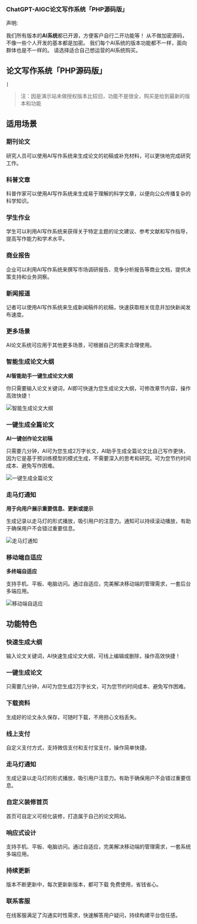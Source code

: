 ### ChatGPT-AIGC论文写作系统「PHP源码版」

声明:

我们所有版本的**AI系统**都已开源，方便客户自行二开功能等！
从不做加密源码，不像一些个人开发的基本都是加密。
我们每个AI系统的版本功能都不一样，面向群体也是不一样的。
请选择适合自己想运营的AI系统购买。

## 论文写作系统「PHP源码版」

    |

> 注：因是演示站未做授权版本比较旧，功能不是很全，购买是给到最新的版本和功能

## 适用场景

### 期刊论文

研究人员可以使用AI写作系统来生成论文的初稿或补充材料，可以更快地完成研究工作。

### 科普文章

科普作家可以使用AI写作系统来生成易于理解的科学文章，以便向公众传播复杂的科学知识。

### 学生作业

学生可以利用AI写作系统来获得关于特定主题的论文建议、参考文献和写作指导，提高写作能力和学术水平。

### 商业报告

企业可以利用AI写作系统来撰写市场调研报告、竞争分析报告等商业文档，提供决策支持和业务洞察。

### 新闻报道

记者可以使用AI写作系统来生成新闻稿件的初稿，快速获取相关信息并加快新闻发布速度。

### 更多场景

AI论文系统可应用于其他更多场景，可根据自己的需求合理使用。

### 智能生成论文大纲

**AI智能助手一键生成论文大纲**

你只需要输入论文关键词，AI即可快速为您生成论文大纲，可修改章节内容，操作高效快捷！

![智能生成论文大纲](https://doc.2021it.com/assets/20231227143956c871a0387.IQIKIjn6.png "看不清右击放大图片")

### 一键生成全篇论文

**AI一键创作论文初稿**

只需要几分钟，AI可为您生成2万字长文，AI助手生成全篇论文比自己写作更快，因为它是基于预训练模型的模式生成，不需要深入的思考和研究。可为您节约时间成本、避免写作困难。

![一键生成全篇论文](https://doc.2021it.com/assets/20231227143956b2d246138.Dt5FKgSM.png "看不清右击放大图片")

### 走马灯通知

**用于向用户展示重要信息、更新或提示**

生成记录以走马灯的形式播放，吸引用户的注意力。通知可以持续滚动播放，有助于确保用户不会错过重要信息。

![走马灯通知](https://doc.2021it.com/assets/202312271439564e0a00449.DECzmBWE.png "看不清右击放大图片")

### 移动端自适应

**多终端自适应**

支持手机、平板、电脑访问。通过自适应，完美解决移动端的管理需求，一套后台多端应用。

![移动端自适应](https://doc.2021it.com/assets/202404301708507bb6c4908.BB-fmrWQ.png "看不清右击放大图片")

## 功能特色

### 快速生成大纲

输入论文关键词，AI快速生成论文大纲，可线上编辑或删除，操作高效快捷！

### 一键生成论文

只需要几分钟，AI可为您生成2万字长文，可为您节约时间成本、避免写作困难。

### 下载资料

生成好的论文永久保存，可随时下载，不用担心文档丢失。

### 线上支付

自定义支付方式，支持微信支付和支付宝支付，操作简单快捷。

### 走马灯通知

生成记录以走马灯的形式播放，吸引用户注意力。有助于确保用户不会错过重要信息。

### 自定义装修首页

首页可自定义可视化装修，打造属于自己的论文网站。

### 响应式设计

支持手机、平板、电脑访问。通过自适应，完美解决移动端的管理需求，一套系统多端应用。

### 持续更新

版本不断更新中，每次更新新版本，都可下载 免费使用，省钱省心。

### 联系客服

在线客服满足了沟通实时性需求，快速解答用户疑问，持续构建平台信任感。

